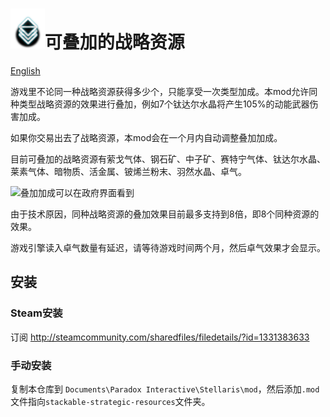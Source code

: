 # <img src="https://github.com/Gqqnbig-StellarisMods/stackable-strategic-resources/blob/master/Dist/thumbnail.png" height="64px" >可叠加的战略资源

[English](README-english.md)

游戏里不论同一种战略资源获得多少个，只能享受一次类型加成。本mod允许同种类型战略资源的效果进行叠加，例如7个钛达尔水晶将产生105%的动能武器伤害加成。

如果你交易出去了战略资源，本mod会在一个月内自动调整叠加加成。

目前可叠加的战略资源有<!-- resource list -->萦戈气体、钢石矿、中子矿、赛特宁气体、钛达尔水晶、莱素气体、暗物质、活金属、铍烯兰粉末、羽然水晶、卓气<!-- resource list -->。


![叠加加成可以在政府界面看到](https://raw.githubusercontent.com/gqqnbig/stackable-strategic-resources/master/Screenshot1.jpg)


由于技术原因，同种战略资源的叠加效果目前最多支持到8倍，即8个同种资源的效果。

游戏引擎读入卓气数量有延迟，请等待游戏时间两个月，然后卓气效果才会显示。

## 安装

### Steam安装
订阅 http://steamcommunity.com/sharedfiles/filedetails/?id=1331383633

### 手动安装
复制本仓库到 `Documents\Paradox Interactive\Stellaris\mod`，然后添加`.mod`文件指向`stackable-strategic-resources`文件夹。
<!--stackedit_data:
eyJoaXN0b3J5IjpbMTg5NTk4NzcxMV19
-->
